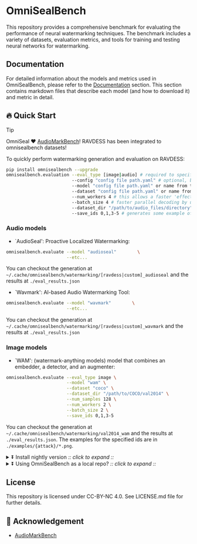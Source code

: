 # OmniSealBench

This repository provides a comprehensive benchmark for evaluating the performance of neural watermarking techniques. The benchmark includes a variety of datasets, evaluation metrics, and tools for training and testing neural networks for watermarking.


## Documentation

For detailed information about the models and metrics used in OmniSealBench, please refer to the [Documentation](omnisealbench/docs/README.md) section. This section contains markdown files that describe each model (and how to download it) and metric in detail.


## 🔥 Quick Start

> [!Tip]
>
> OmniSeal ❤️ [AudioMarkBench](https://github.com/moyangkuo/AudioMarkBench)!
> RAVDESS has been integrated to omnisealbench datasets!

To quickly perform watermarking generation and evaluation on RAVDESS:

```bash
pip install omnisealbench --upgrade
omnisealbench.evaluation --eval_type [image|audio] # required to specify the evaluation modality
                         --config "config file path.yaml" # optional, by default it is using the existing configuration
                         --model "config file path.yaml" or name from the datacards/models folder # by default it evalues all the registered models
                         --dataset "config file path.yaml" or name from the datacards/datasets folder # by default it evalues all the registered datasets
                         --num_workers 4 # this allows a faster 'effects + watermarking detection' processing
                         --batch_size 4 # faster parallel decoding by using batching
                         --dataset_dir "/path/to/audio_files/directory" # when using 'local' dataset implementation we can specify a path to audio files
                         --save_ids 0,1,3-5 # generates some example of attacking/watermarking results for specified image (image only for the moment) indices
```

### Audio models

- `AudioSeal': Proactive Localized Watermarking:

```bash
omnisealbench.evaluate --model "audioseal"        \
                       --etc...
```
You can checkout the generation at `~/.cache/omnisealbench/watermarking/[ravdess|custom]_audioseal` and the results at `./eval_results.json`


- `Wavmark': AI-based Audio Watermarking Tool:

```bash
omnisealbench.evaluate --model "wavmark"        \
                       --etc...
```
You can checkout the generation at `~/.cache/omnisealbench/watermarking/[ravdess|custom]_wavmark` and the results at `./eval_results.json`



### Image models

- `WAM': (watermark-anything models) model that combines an embedder, a detector, and an augmenter:

```bash
omnisealbench.evaluate --eval_type image \
                       --model "wam" \
                       --dataset "coco" \
                       --dataset_dir "/path/to/COCO/val2014" \
                       --num_samples 128 \
                       --num_workers 2 \
                       --batch_size 2 \
                       --save_ids 0,1,3-5
```
You can checkout the generation at `~/.cache/omnisealbench/watermarking/val2014_wam` and the results at `./eval_results.json`.
The examples for the specified ids are in `./examples/{attack}/*.png`.



<details><summary>⏬ Install nightly version <i>:: click to expand ::</i></summary>
<div>

```bash
pip install --upgrade "git+https://github.com/facebookresearch/omnisealbench.git"                           # all modalities
pip install --upgrade "omnisealbench[audio] @ git+https://github.com/facebookresearch/omnisealbench@master" # only audio
```

</div>
</details>

<details><summary>⏬ Using OmniSealBench as a local repo? <i>:: click to expand ::</i></summary>
<div>

```bash
git clone https://github.com/facebookresearch/omnisealbench.git
cd omnisealbench
export PYTHONPATH=$PYTHONPATH:$(pwd)
pip install -e .

```

</div>
</details>


## License
This repository is licensed under CC-BY-NC 4.0. See LICENSE.md file for further details.

## 🙏 Acknowledgement

- [AudioMarkBench](https://github.com/moyangkuo/AudioMarkBench)
